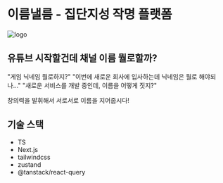 # 이름낼름 - 집단지성 작명 플랫폼

![logo](https://user-images.githubusercontent.com/59396076/213254776-8ef1e428-0507-4337-a4d9-b1b58c8f0168.png)


## 유튜브 시작할건데 채널 이름 뭘로할까?
"게임 닉네임 뭘로하지?"
"이번에 새로운 회사에 입사하는데 닉네임은 뭘로 해야되나..."
"새로운 서비스를 개발 중인데, 이름을 어떻게 짓지?"

창의력을 발휘해서 서로서로 이름을 지어줍시다!

## 기술 스택
- TS
- Next.js
- tailwindcss
- zustand
- @tanstack/react-query

